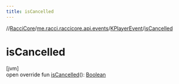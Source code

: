 ```yaml
---
title: isCancelled
---
```

//[RacciCore](../../../index.html)/[me.racci.raccicore.api.events](../index.html)/[KPlayerEvent](index.html)/[isCancelled](is-cancelled.html)



# isCancelled



[jvm]\
open override fun [isCancelled](is-cancelled.html)(): [Boolean](https://kotlinlang.org/api/latest/jvm/stdlib/kotlin/-boolean/index.html)




